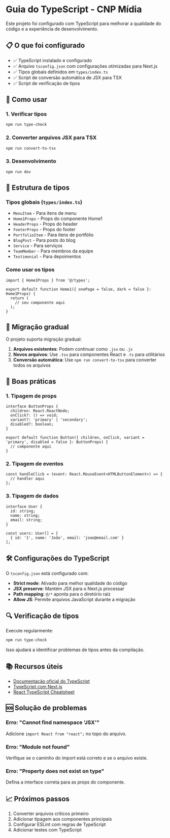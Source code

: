 # Guia do TypeScript - CNP Mídia

Este projeto foi configurado com TypeScript para melhorar a qualidade do código e a experiência de desenvolvimento.

## 📋 O que foi configurado

- ✅ TypeScript instalado e configurado
- ✅ Arquivo `tsconfig.json` com configurações otimizadas para Next.js
- ✅ Tipos globais definidos em `types/index.ts`
- ✅ Script de conversão automática de JSX para TSX
- ✅ Script de verificação de tipos

## 🚀 Como usar

### 1. Verificar tipos
```bash
npm run type-check
```

### 2. Converter arquivos JSX para TSX
```bash
npm run convert-to-tsx
```

### 3. Desenvolvimento
```bash
npm run dev
```

## 📁 Estrutura de tipos

### Tipos globais (`types/index.ts`)
- `MenuItem` - Para itens de menu
- `Home1Props` - Props do componente Home1
- `HeaderProps` - Props do header
- `FooterProps` - Props do footer
- `PortfolioItem` - Para itens de portfólio
- `BlogPost` - Para posts do blog
- `Service` - Para serviços
- `TeamMember` - Para membros da equipe
- `Testimonial` - Para depoimentos

### Como usar os tipos

```tsx
import { Home1Props } from '@/types';

export default function Home1({ onePage = false, dark = false }: Home1Props) {
  return (
    // seu componente aqui
  );
}
```

## 🔄 Migração gradual

O projeto suporta migração gradual:

1. **Arquivos existentes**: Podem continuar como `.jsx` ou `.js`
2. **Novos arquivos**: Use `.tsx` para componentes React e `.ts` para utilitários
3. **Conversão automática**: Use `npm run convert-to-tsx` para converter todos os arquivos

## 📝 Boas práticas

### 1. Tipagem de props
```tsx
interface ButtonProps {
  children: React.ReactNode;
  onClick?: () => void;
  variant?: 'primary' | 'secondary';
  disabled?: boolean;
}

export default function Button({ children, onClick, variant = 'primary', disabled = false }: ButtonProps) {
  // componente aqui
}
```

### 2. Tipagem de eventos
```tsx
const handleClick = (event: React.MouseEvent<HTMLButtonElement>) => {
  // handler aqui
};
```

### 3. Tipagem de dados
```tsx
interface User {
  id: string;
  name: string;
  email: string;
}

const users: User[] = [
  { id: '1', name: 'João', email: 'joao@email.com' }
];
```

## 🛠️ Configurações do TypeScript

O `tsconfig.json` está configurado com:

- **Strict mode**: Ativado para melhor qualidade do código
- **JSX preserve**: Mantém JSX para o Next.js processar
- **Path mapping**: `@/*` aponta para o diretório raiz
- **Allow JS**: Permite arquivos JavaScript durante a migração

## 🔍 Verificação de tipos

Execute regularmente:
```bash
npm run type-check
```

Isso ajudará a identificar problemas de tipos antes da compilação.

## 📚 Recursos úteis

- [Documentação oficial do TypeScript](https://www.typescriptlang.org/docs/)
- [TypeScript com Next.js](https://nextjs.org/docs/basic-features/typescript)
- [React TypeScript Cheatsheet](https://react-typescript-cheatsheet.netlify.app/)

## 🆘 Solução de problemas

### Erro: "Cannot find namespace 'JSX'"
Adicione `import React from "react";` no topo do arquivo.

### Erro: "Module not found"
Verifique se o caminho do import está correto e se o arquivo existe.

### Erro: "Property does not exist on type"
Defina a interface correta para as props do componente.

## 📈 Próximos passos

1. Converter arquivos críticos primeiro
2. Adicionar tipagem aos componentes principais
3. Configurar ESLint com regras de TypeScript
4. Adicionar testes com TypeScript 